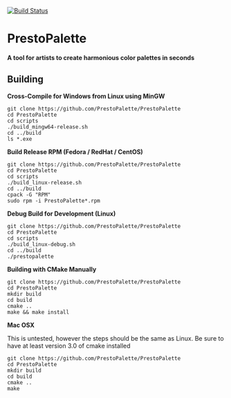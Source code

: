 [![Build Status](https://travis-ci.org/PrestoPalette/PrestoPalette.svg?branch=master)](https://travis-ci.org/PrestoPalette/PrestoPalette) 

# PrestoPalette

**A tool for artists to create harmonious color palettes in seconds**

Building
--------

**Cross-Compile for Windows from Linux using MinGW**

```
git clone https://github.com/PrestoPalette/PrestoPalette
cd PrestoPalette
cd scripts
./build_mingw64-release.sh
cd ../build
ls *.exe
```

**Build Release RPM (Fedora / RedHat / CentOS)**

```
git clone https://github.com/PrestoPalette/PrestoPalette
cd PrestoPalette
cd scripts
./build_linux-release.sh
cd ../build
cpack -G "RPM"
sudo rpm -i PrestoPalette*.rpm
```

**Debug Build for Development (Linux)**

```
git clone https://github.com/PrestoPalette/PrestoPalette
cd PrestoPalette
cd scripts
./build_linux-debug.sh
cd ../build
./prestopalette
```

**Building with CMake Manually**

```
git clone https://github.com/PrestoPalette/PrestoPalette
cd PrestoPalette
mkdir build
cd build
cmake ..
make && make install
```

**Mac OSX**

This is untested, however the steps should be the same as Linux.  Be sure to have at least version 3.0 of cmake installed

```
git clone https://github.com/PrestoPalette/PrestoPalette
cd PrestoPalette
mkdir build
cd build
cmake ..
make
```

